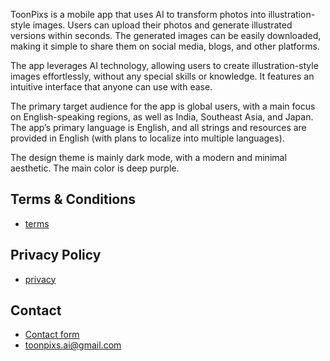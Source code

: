 
ToonPixs is a mobile app that uses AI to transform photos into illustration-style images. Users can upload their photos and generate illustrated versions within seconds. The generated images can be easily downloaded, making it simple to share them on social media, blogs, and other platforms.

The app leverages AI technology, allowing users to create illustration-style images effortlessly, without any special skills or knowledge. It features an intuitive interface that anyone can use with ease.

The primary target audience for the app is global users, with a main focus on English-speaking regions, as well as India, Southeast Asia, and Japan. The app’s primary language is English, and all strings and resources are provided in English (with plans to localize into multiple languages).

The design theme is mainly dark mode, with a modern and minimal aesthetic. The main color is deep purple.

## Terms & Conditions

- [terms](terms.md)

## Privacy Policy

- [privacy](privacy.md)

## Contact

- [Contact form](https://forms.gle/cntByJZiTjs39fwv9)
- toonpixs.ai@gmail.com

